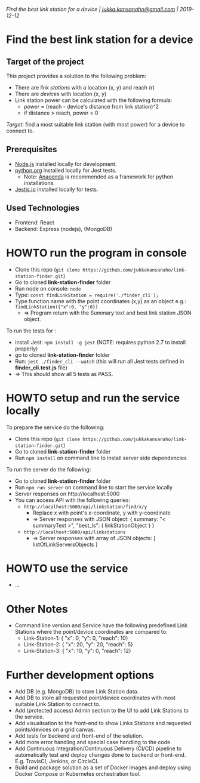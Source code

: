 _Find the best link station for a device | jukka.kansanaho@gmail.com | 2019-12-12_

# Find the best link station for a device

## Target of the project

This project provides a solution to the following problem:

- There are _link stations_ with a location (x, y) and reach (r)
- There are _devices_ with location (x, y)
- Link station power can be calculated with the following formula:
  - _power_ = (reach - device's distance from link station)^2
  - if distance > reach, power = 0

_Target:_ find a most suitable link station (with most power) for a device to connect to.

## Prerequisites

- [Node.js](https://nodejs.org/) installed locally for development.
- [python.org](https://python.org/) installed locally for Jest tests.
  - Note: [Anaconda](https://www.anaconda.com/distribution/) is recommended as a framework for python installations.
- [Jestjs.io](https://jestjs.io/) installed locally for tests.

## Used Technologies

- Frontend: React
- Backend: Express (nodejs), (MongoDB)

# HOWTO run the program in console

- Clone this repo (`git clone https://github.com/jukkakansanaho/link-station-finder.git`)
- Go to cloned **link-station-finder** folder
- Run node on console: `node`
- Type: `const findLinkStation = require('./finder_cli');`
- Type function name with the point coordinates (x,y) as an object e.g.: `findLinkStation({"x":0, "y":0})`
  - => Program return with the Summary text and best link station JSON object.

To run the tests for :

- install Jest: `npm install -g jest` (NOTE: requires python 2.7 to install properly)
- go to cloned **link-station-finder** folder
- Run: `jest ./finder_cli --watch` (this will run all Jest tests defined in **finder_cli.test.js** file)
- => This should show all 5 tests as PASS.

# HOWTO setup and run the service locally

To prepare the service do the following:

- Clone this repo (`git clone https://github.com/jukkakansanaho/link-station-finder.git`)
- Go to cloned **link-station-finder** folder
- Run `npm install` on command line to install server side dependencies

To run the server do the following:

- Go to cloned **link-station-finder** folder
- Run `npm run server` on command line to start the service locally
- Server responses on http://localhost:5000
- You can access API with the following queries:
  - `http://localhost:5000/api/linkstation/find/x/y`
    - Replace x with point's x-coordinate, y with y-coordinate
    - => Server responses with JSON object: { summary: "< summaryText >", "best_ls": { linkStationObject } }
  - `http://localhost:5000/api/linkstations`
    - => Server responses with array of JSON objects: [ listOfLinkServersObjects ]

# HOWTO use the service

- ...

# Other Notes

- Command line version and Service have the following predefined Link Stations where the point/device coordinates are compared to:
  - Link-Station-1: { "x": 0, "y": 0, "reach": 10}
  - Link-Station-2: { "x": 20, "y": 20, "reach": 5}
  - Link-Station-3: { "x": 10, "y": 0, "reach": 12}

# Further development options

- Add DB (e.g. MongoDB) to store Link Station data.
- Add DB to store all requested point/device coordinates with most suitable Link Station to connect to.
- Add (protected access) Admin section to the UI to add Link Stations to the service.
- Add visualisation to the front-end to show Links Stations and requested points/devices on a grid canvas.
- Add tests for backend and front-end of the solution.
- Add more error handling and special case handling to the code.
- Add Continuous Integration/Continuous Delivery (CI/CD) pipeline to automatically test and deploy changes done to backend or front-end. E.g. TravisCI, Jenkins, or CircleCI.
- Build and package solution as a set of Docker images and deploy using Docker Compose or Kubernetes orchestration tool.
